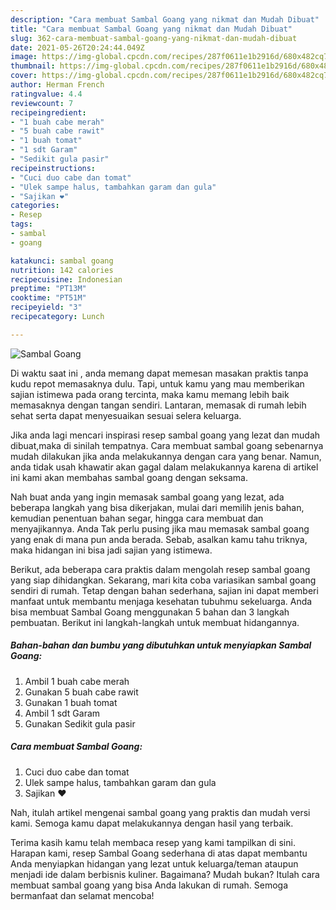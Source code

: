 ```yaml
---
description: "Cara membuat Sambal Goang yang nikmat dan Mudah Dibuat"
title: "Cara membuat Sambal Goang yang nikmat dan Mudah Dibuat"
slug: 362-cara-membuat-sambal-goang-yang-nikmat-dan-mudah-dibuat
date: 2021-05-26T20:24:44.049Z
image: https://img-global.cpcdn.com/recipes/287f0611e1b2916d/680x482cq70/sambal-goang-foto-resep-utama.jpg
thumbnail: https://img-global.cpcdn.com/recipes/287f0611e1b2916d/680x482cq70/sambal-goang-foto-resep-utama.jpg
cover: https://img-global.cpcdn.com/recipes/287f0611e1b2916d/680x482cq70/sambal-goang-foto-resep-utama.jpg
author: Herman French
ratingvalue: 4.4
reviewcount: 7
recipeingredient:
- "1 buah cabe merah"
- "5 buah cabe rawit"
- "1 buah tomat"
- "1 sdt Garam"
- "Sedikit gula pasir"
recipeinstructions:
- "Cuci duo cabe dan tomat"
- "Ulek sampe halus, tambahkan garam dan gula"
- "Sajikan ❤"
categories:
- Resep
tags:
- sambal
- goang

katakunci: sambal goang 
nutrition: 142 calories
recipecuisine: Indonesian
preptime: "PT13M"
cooktime: "PT51M"
recipeyield: "3"
recipecategory: Lunch

---
```



![Sambal Goang](https://img-global.cpcdn.com/recipes/287f0611e1b2916d/680x482cq70/sambal-goang-foto-resep-utama.jpg)

Di waktu  saat ini , anda memang dapat memesan masakan praktis tanpa kudu repot memasaknya dulu. Tapi, untuk kamu yang mau memberikan sajian istimewa pada orang tercinta, maka kamu memang lebih baik memasaknya dengan tangan sendiri. Lantaran, memasak di rumah lebih sehat serta dapat menyesuaikan sesuai selera keluarga.

Jika anda lagi mencari inspirasi resep sambal goang yang lezat dan mudah dibuat,maka di sinilah tempatnya. Cara membuat sambal goang  sebenarnya mudah dilakukan jika anda melakukannya dengan cara yang benar. Namun, anda tidak usah khawatir akan gagal dalam melakukannya 
karena di artikel ini kami akan membahas sambal goang dengan seksama.  



Nah buat anda yang ingin memasak sambal goang yang lezat, ada beberapa langkah yang bisa dikerjakan, mulai dari memilih jenis bahan, kemudian penentuan bahan segar, hingga cara membuat dan menyajikannya. Anda Tak perlu pusing jika mau memasak sambal goang yang enak di mana pun anda berada. Sebab, asalkan kamu  tahu triknya, maka hidangan ini bisa jadi sajian yang istimewa.

Berikut, ada beberapa cara praktis  dalam mengolah resep sambal goang yang siap dihidangkan. Sekarang, mari kita coba variasikan sambal goang sendiri di rumah. Tetap dengan bahan sederhana, sajian ini dapat memberi manfaat untuk membantu menjaga kesehatan tubuhmu sekeluarga. Anda bisa membuat Sambal Goang menggunakan 5 bahan dan 3 langkah pembuatan. Berikut ini langkah-langkah untuk membuat hidangannya.

<!--inarticleads1-->

##### Bahan-bahan dan bumbu yang dibutuhkan untuk menyiapkan Sambal Goang:

1. Ambil 1 buah cabe merah
1. Gunakan 5 buah cabe rawit
1. Gunakan 1 buah tomat
1. Ambil 1 sdt Garam
1. Gunakan Sedikit gula pasir




<!--inarticleads2-->

##### Cara membuat Sambal Goang:

1. Cuci duo cabe dan tomat
1. Ulek sampe halus, tambahkan garam dan gula
1. Sajikan ❤




Nah, itulah artikel mengenai  sambal goang  yang praktis dan mudah versi kami. Semoga kamu dapat melakukannya dengan hasil yang terbaik. 

Terima kasih kamu telah membaca resep yang kami tampilkan di sini. Harapan kami, resep  Sambal Goang sederhana di atas dapat membantu Anda menyiapkan hidangan yang lezat untuk keluarga/teman ataupun menjadi ide dalam berbisnis kuliner. Bagaimana? Mudah bukan? Itulah cara membuat sambal goang yang bisa Anda lakukan di rumah. Semoga bermanfaat dan selamat mencoba!

